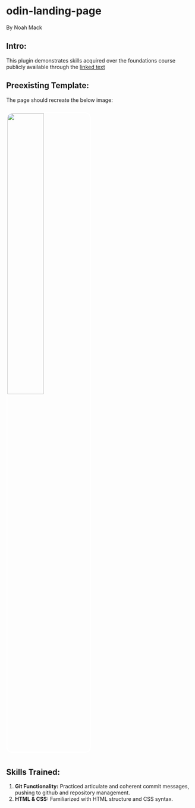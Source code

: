# odin-landing-page
By Noah Mack

## Intro:
This plugin demonstrates skills acquired over the foundations course publicly available through the [linked text](https://www.theodinproject.com/lessons/foundations-landing-page "Odin Project.")

## Preexisting Template:
The page should recreate the below image:
<html><img src="https://cdn.statically.io/gh/TheOdinProject/curriculum/81a5d553f4073e593d23a6ab00d50eef8620796d/foundations/html_css/project/imgs/01.png" style="width:44%; margin:10px 0; border-style:solid; border-color:white; border-radius: 1rem"></html>

## Skills Trained:
1. **Git Functionality:** Practiced articulate and coherent commit messages, pushing to github and repository management.
2. **HTML & CSS:** Familiarized with HTML structure and CSS syntax. 
